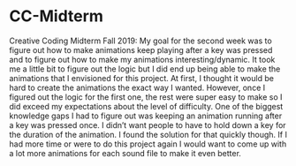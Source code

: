 # CC-Midterm
Creative Coding Midterm Fall 2019:
My goal for the second week was to figure out how to make animations keep playing after a key was pressed and to figure out how to make my animations interesting/dynamic. It took me a little bit to figure out the logic but I did end up being able to make the animations that I envisioned for this project. At first, I thought it would be hard to create the animations the exact way I wanted. However,  once I figured out the logic for the first one, the rest were super easy to make so I did exceed my expectations about the level of difficulty. One of the biggest knowledge gaps I had to figure out was keeping an animation running after a key was pressed once. I didn’t want people to have to hold down a key for the duration of the animation. I found the solution for that quickly though. If I had more time or were to do this project again I would want to come up with a lot more animations for each sound file to make it even better.
